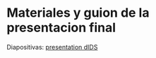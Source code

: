 # Materiales y guion de la presentacion final

Diapositivas: [presentation dIDS](https://www.canva.com/design/DAGJvkcu_k8/XWDpLSgzmXsUa044Y8odLg/edit?utm_content=DAGJvkcu_k8&utm_campaign=designshare&utm_medium=link2&utm_source=sharebutton)

